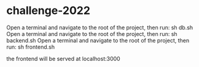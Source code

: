 # challenge-2022

Open a terminal and navigate to the root of the project, then run: sh db.sh
Open a terminal and navigate to the root of the project, then run: sh backend.sh
Open a terminal and navigate to the root of the project, then run: sh frontend.sh

the frontend will be served at localhost:3000
